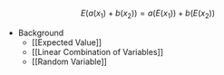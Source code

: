 $$E(a(x_1)+b(x_2)) = a(E(x_1)) + b(E(x_2))$$
- Background
	- [[Expected Value]]
	- [[Linear Combination of Variables]]
	- [[Random Variable]]